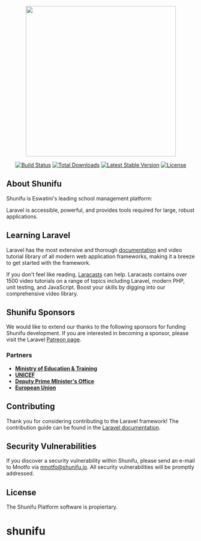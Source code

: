 <p align="center"><a href="https://laravel.com" target="_blank"><img src="https://raw.githubusercontent.com/laravel/art/master/logo-lockup/5%20SVG/2%20CMYK/1%20Full%20Color/laravel-logolockup-cmyk-red.svg" width="400"></a></p>

<p align="center">
<a href="https://travis-ci.org/laravel/framework"><img src="https://travis-ci.org/laravel/framework.svg" alt="Build Status"></a>
<a href="https://packagist.org/packages/laravel/framework"><img src="https://img.shields.io/packagist/dt/laravel/framework" alt="Total Downloads"></a>
<a href="https://packagist.org/packages/laravel/framework"><img src="https://img.shields.io/packagist/v/laravel/framework" alt="Latest Stable Version"></a>
<a href="https://packagist.org/packages/laravel/framework"><img src="https://img.shields.io/packagist/l/laravel/framework" alt="License"></a>
</p>

## About Shunifu

Shunifu is Eswatini's leading school management platform:



Laravel is accessible, powerful, and provides tools required for large, robust applications.

## Learning Laravel

Laravel has the most extensive and thorough [documentation](https://laravel.com/docs) and video tutorial library of all modern web application frameworks, making it a breeze to get started with the framework.

If you don't feel like reading, [Laracasts](https://laracasts.com) can help. Laracasts contains over 1500 video tutorials on a range of topics including Laravel, modern PHP, unit testing, and JavaScript. Boost your skills by digging into our comprehensive video library.

## Shunifu Sponsors

We would like to extend our thanks to the following sponsors for funding Shunifu  development. If you are interested in becoming a sponsor, please visit the Laravel [Patreon page](https://patreon.com/taylorotwell).

###  Partners

- **[Ministry of Education & Training](https://vehikl.com/)**
- **[UNICEF](https://tighten.co)**
- **[Deputy Prime MInister's Office](https://kirschbaumdevelopment.com)**
- **[European Union](https://kirschbaumdevelopment.com)**


## Contributing

Thank you for considering contributing to the Laravel framework! The contribution guide can be found in the [Laravel documentation](https://laravel.com/docs/contributions).

## Security Vulnerabilities

If you discover a security vulnerability within Shunifu, please send an e-mail to Mnotfo via [mnotfo@shunifu.io](mailto:mnotfo@shunifu.io). All security vulnerabilities will be promptly addressed.

## License

The Shunifu Platform software is propiertary.
# shunifu
